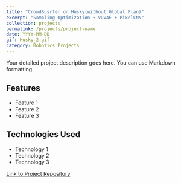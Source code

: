 ```yaml
---
title: "CrowdSusrfer on Husky(without Global Plan)"
excerpt: "Sampling Optimization + VQVAE + PixelCNN"
collection: projects
permalink: /projects/project-name
date: YYYY-MM-DD
gif: Husky_2.gif
category: Robotics Projects
---
```


Your detailed project description goes here. You can use Markdown formatting.

## Features

- Feature 1
- Feature 2
- Feature 3

## Technologies Used

- Technology 1
- Technology 2
- Technology 3

[Link to Project Repository](https://github.com/yourusername/project-repo)
